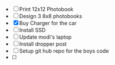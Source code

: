 - [ ] Print 12x12 Photobook
- [ ] Design 3 8x8 photobooks
- [x] Buy Charger for the car
- [ ] Install SSD
- [ ] Update modi's laptop
- [ ] Install dropper post
- [ ] Setup git hub repo for the boys code
- [ ] 